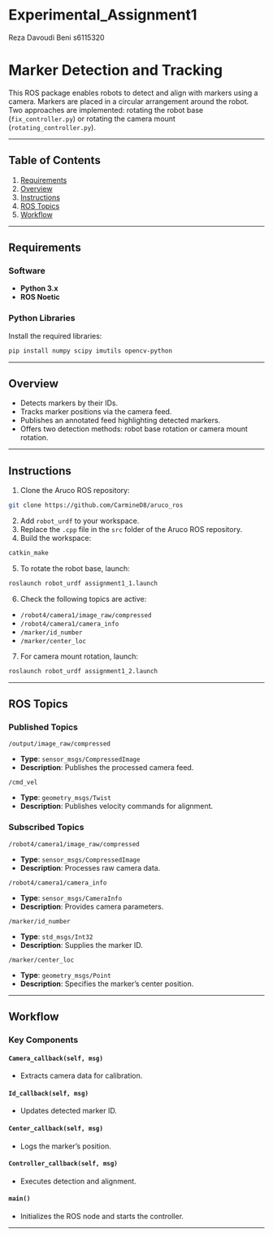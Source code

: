 # Experimental_Assignment1

Reza Davoudi Beni s6115320

# Marker Detection and Tracking

This ROS package enables robots to detect and align with markers using a camera. Markers are placed in a circular arrangement around the robot. Two approaches are implemented: rotating the robot base (`fix_controller.py`) or rotating the camera mount (`rotating_controller.py`).

---

## Table of Contents

1. [Requirements](#requirements)  
2. [Overview](#overview)  
3. [Instructions](#instructions)  
4. [ROS Topics](#ros-topics)  
5. [Workflow](#workflow)  

---

## Requirements

### Software
- **Python 3.x**
- **ROS Noetic**

### Python Libraries
Install the required libraries:
```bash
pip install numpy scipy imutils opencv-python
```

---

## Overview

- Detects markers by their IDs.  
- Tracks marker positions via the camera feed.  
- Publishes an annotated feed highlighting detected markers.  
- Offers two detection methods: robot base rotation or camera mount rotation.  

---

## Instructions

1. Clone the Aruco ROS repository:
```bash
git clone https://github.com/CarmineD8/aruco_ros
```
2. Add `robot_urdf` to your workspace.
3. Replace the `.cpp` file in the `src` folder of the Aruco ROS repository.
4. Build the workspace:
```bash
catkin_make
```
5. To rotate the robot base, launch:
```bash
roslaunch robot_urdf assignment1_1.launch
```
6. Check the following topics are active:

- `/robot4/camera1/image_raw/compressed`
- `/robot4/camera1/camera_info`
- `/marker/id_number`
- `/marker/center_loc`

7. For camera mount rotation, launch:
```bash
roslaunch robot_urdf assignment1_2.launch
```

---

## ROS Topics

### Published Topics

`/output/image_raw/compressed`
- **Type**: `sensor_msgs/CompressedImage`
- **Description**: Publishes the processed camera feed.

`/cmd_vel`
- **Type**: `geometry_msgs/Twist`
- **Description**: Publishes velocity commands for alignment.

### Subscribed Topics

`/robot4/camera1/image_raw/compressed`
- **Type**: `sensor_msgs/CompressedImage`
- **Description**: Processes raw camera data.

`/robot4/camera1/camera_info`
- **Type**: `sensor_msgs/CameraInfo`
- **Description**: Provides camera parameters.

`/marker/id_number`
- **Type**: `std_msgs/Int32`
- **Description**: Supplies the marker ID.

`/marker/center_loc`
- **Type**: `geometry_msgs/Point`
- **Description**: Specifies the marker’s center position.

---

## Workflow

### Key Components

#### `Camera_callback(self, msg)`
- Extracts camera data for calibration.

#### `Id_callback(self, msg)`
- Updates detected marker ID.

#### `Center_callback(self, msg)`
- Logs the marker’s position.

#### `Controller_callback(self, msg)`
- Executes detection and alignment.

#### `main()`
- Initializes the ROS node and starts the controller.

---

